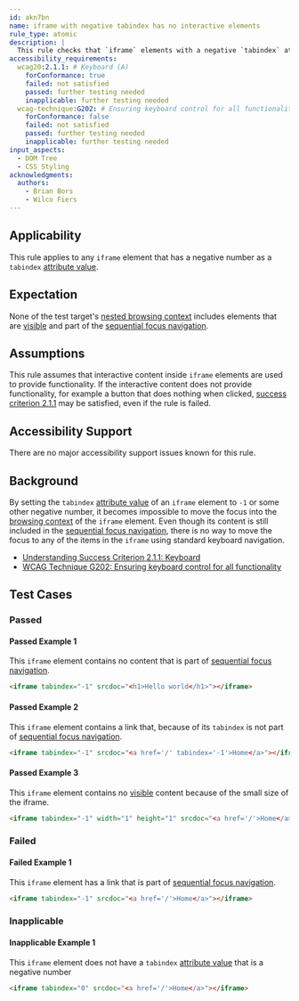 ```yaml
---
id: akn7bn
name: iframe with negative tabindex has no interactive elements
rule_type: atomic
description: |
  This rule checks that `iframe` elements with a negative `tabindex` attribute value contain no interactive elements.
accessibility_requirements:
  wcag20:2.1.1: # Keyboard (A)
    forConformance: true
    failed: not satisfied
    passed: further testing needed
    inapplicable: further testing needed
  wcag-technique:G202: # Ensuring keyboard control for all functionality
    forConformance: false
    failed: not satisfied
    passed: further testing needed
    inapplicable: further testing needed
input_aspects:
  - DOM Tree
  - CSS Styling
acknowledgments:
  authors:
    - Brian Bors
    - Wilco Fiers
---
```


## Applicability

This rule applies to any `iframe` element that has a negative number as a `tabindex` [attribute value][].

## Expectation

None of the test target's [nested browsing context][] includes elements that are [visible][] and part of the [sequential focus navigation][].

## Assumptions

This rule assumes that interactive content inside `iframe` elements are used to provide functionality. If the interactive content does not provide functionality, for example a button that does nothing when clicked, [success criterion 2.1.1][sc211] may be satisfied, even if the rule is failed.

## Accessibility Support

There are no major accessibility support issues known for this rule.

## Background

By setting the `tabindex` [attribute value][] of an `iframe` element to `-1` or some other negative number, it becomes impossible to move the focus into the [browsing context][nested browsing context] of the `iframe` element. Even though its content is still included in the [sequential focus navigation][], there is no way to move the focus to any of the items in the `iframe` using standard keyboard navigation.

- [Understanding Success Criterion 2.1.1: Keyboard](https://www.w3.org/WAI/WCAG21/Understanding/keyboard)
- [WCAG Technique G202: Ensuring keyboard control for all functionality](https://www.w3.org/WAI/WCAG21/Techniques/general/G202)

## Test Cases

### Passed

#### Passed Example 1

This `iframe` element contains no content that is part of [sequential focus navigation][].

```html
<iframe tabindex="-1" srcdoc="<h1>Hello world</h1>"></iframe>
```

#### Passed Example 2

This `iframe` element contains a link that, because of its `tabindex` is not part of [sequential focus navigation][].

```html
<iframe tabindex="-1" srcdoc="<a href='/' tabindex='-1'>Home</a>"></iframe>
```

#### Passed Example 3

This `iframe` element contains no [visible][] content because of the small size of the iframe.

```html
<iframe tabindex="-1" width="1" height="1" srcdoc="<a href='/'>Home</a>"></iframe>
```

### Failed

#### Failed Example 1

This `iframe` element has a link that is part of [sequential focus navigation][].

```html
<iframe tabindex="-1" srcdoc="<a href='/'>Home</a>"></iframe>
```

### Inapplicable

#### Inapplicable Example 1

This `iframe` element does not have a `tabindex` [attribute value][] that is a negative number

```html
<iframe tabindex="0" srcdoc="<a href='/'>Home</a>"></iframe>
```

[attribute value]: #attribute-value 'Definition of Attribute Value'
[visible]: #visible 'Definition of visible'
[nested browsing context]: https://html.spec.whatwg.org/#nested-browsing-context 'HTML nested browsing context, 2020/12/04'
[sequential focus navigation]: https://html.spec.whatwg.org/#sequential-focus-navigation 'HTML sequential focus navigation, 2020/12/04'
[sc211]: https://www.w3.org/TR/WCAG21/#keyboard 'WCAG 2.1 Success criterion 2.1.1 Keyboard'
